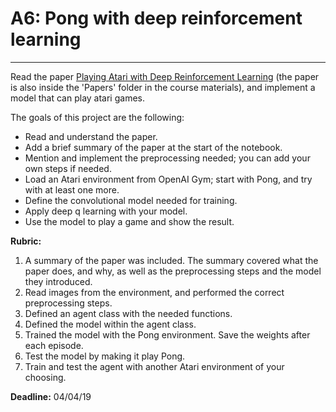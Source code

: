 # A6: Pong with deep reinforcement learning
---

Read the paper [Playing Atari with Deep Reinforcement Learning](https://arxiv.org/pdf/1312.5602.pdf) (the paper is also inside the 'Papers' folder in the course materials), and implement a model that can play atari games.

The goals of this project are the following:

- Read and understand the paper.
- Add a brief summary of the paper at the start of the notebook.
- Mention and implement the preprocessing needed; you can add your own steps if needed.
- Load an Atari environment from OpenAI Gym; start with Pong, and try with at least one more.
- Define the convolutional model needed for training.
- Apply deep q learning with your model.
- Use the model to play a game and show the result.

**Rubric:**

1. A summary of the paper was included. The summary covered what the paper does, and why, as well as the preprocessing steps and the model they introduced.
2. Read images from the environment, and performed the correct preprocessing steps.
3. Defined an agent class with the needed functions.
4. Defined the model within the agent class.
5. Trained the model with the Pong environment. Save the weights after each episode.
6. Test the model by making it play Pong.
7. Train and test the agent with another Atari environment of your choosing.

**Deadline:** 04/04/19
